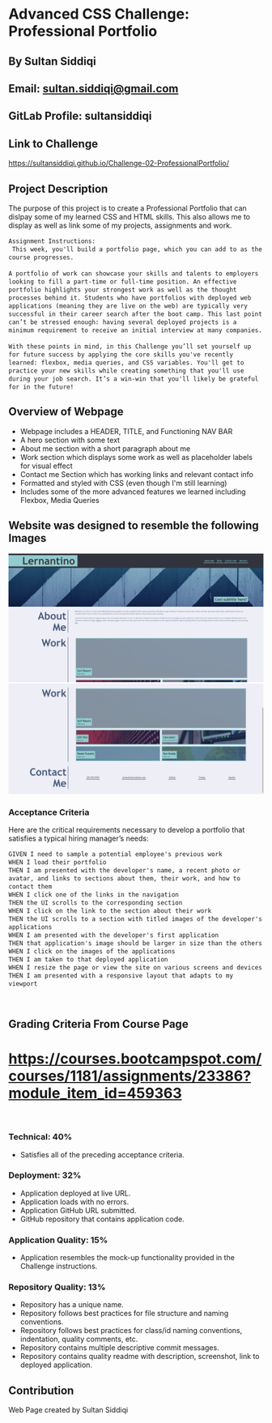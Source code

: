 # Advanced CSS Challenge: Professional Portfolio
## By Sultan Siddiqi
## Email: sultan.siddiqi@gmail.com
## GitLab Profile: sultansiddiqi

## Link to Challenge 
https://sultansiddiqi.github.io/Challenge-02-ProfessionalPortfolio/

## Project Description
The purpose of this project is to create a Professional Portfolio that can dislpay some of my learned CSS and HTML skills. This also allows me to display as well as link some of my projects, assignments and work.

```
Assignment Instructions: 
 This week, you'll build a portfolio page, which you can add to as the course progresses.

A portfolio of work can showcase your skills and talents to employers looking to fill a part-time or full-time position. An effective portfolio highlights your strongest work as well as the thought processes behind it. Students who have portfolios with deployed web applications (meaning they are live on the web) are typically very successful in their career search after the boot camp. This last point can’t be stressed enough: having several deployed projects is a minimum requirement to receive an initial interview at many companies.

With these points in mind, in this Challenge you’ll set yourself up for future success by applying the core skills you've recently learned: flexbox, media queries, and CSS variables. You'll get to practice your new skills while creating something that you'll use during your job search. It’s a win-win that you'll likely be grateful for in the future!
```

## Overview of Webpage
- Webpage includes a HEADER, TITLE, and Functioning NAV BAR
- A hero section with some text
- About me section with a short paragraph about me
- Work section which displays some work as well as placeholder labels for visual effect
- Contact me Section which has working links and relevant contact info
- Formatted and styled with CSS (even though I'm still learning) 
- Includes some of the more advanced features we learned including Flexbox, Media Queries



## Website was designed to resemble the following Images

![Alt text](./assets/images/1.png "Screenshot of Deployed Portfolio Website Sample")
![Alt text](./assets/images/2.png "Screenshot of Deployed Portfolio Website Sample")

### Acceptance Criteria
Here are the critical requirements necessary to develop a portfolio that satisfies a typical hiring manager’s needs:

```
GIVEN I need to sample a potential employee's previous work
WHEN I load their portfolio
THEN I am presented with the developer's name, a recent photo or avatar, and links to sections about them, their work, and how to contact them
WHEN I click one of the links in the navigation
THEN the UI scrolls to the corresponding section
WHEN I click on the link to the section about their work
THEN the UI scrolls to a section with titled images of the developer's applications
WHEN I am presented with the developer's first application
THEN that application's image should be larger in size than the others
WHEN I click on the images of the applications
THEN I am taken to that deployed application
WHEN I resize the page or view the site on various screens and devices
THEN I am presented with a responsive layout that adapts to my viewport
```
​
## Grading Criteria From Course Page
# https://courses.bootcampspot.com/courses/1181/assignments/23386?module_item_id=459363
​
### Technical: 40%
- Satisfies all of the preceding acceptance criteria.
​
### Deployment: 32%
- Application deployed at live URL.
- Application loads with no errors.
- Application GitHub URL submitted.
- GitHub repository that contains application code.
​
### Application Quality: 15%
- Application resembles the mock-up functionality provided in the Challenge instructions.
​
### Repository Quality: 13%
- Repository has a unique name.
- Repository follows best practices for file structure and naming conventions.
- Repository follows best practices for class/id naming conventions, indentation, quality comments, etc.
- Repository contains multiple descriptive commit messages.
- Repository contains quality readme with description, screenshot, link to deployed application.

## Contribution
Web Page created by Sultan Siddiqi